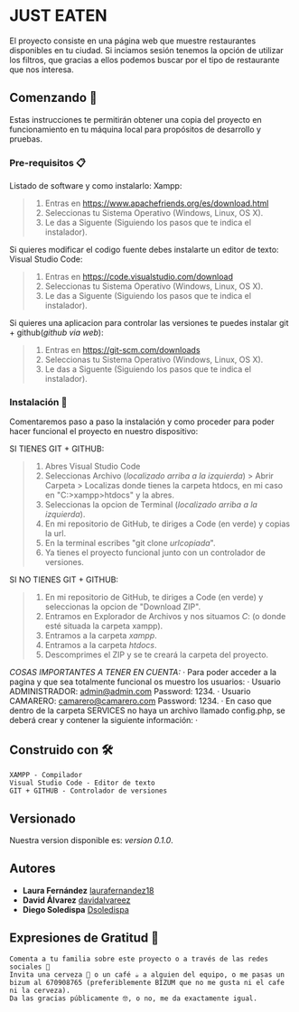 # JUST EATEN

El proyecto consiste en una página web que muestre restaurantes disponibles en tu ciudad. Si inciamos sesión tenemos la opción de utilizar los filtros, que gracias a ellos podemos buscar por el tipo de restaurante que nos interesa.  

## Comenzando 🚀

Estas instrucciones te permitirán obtener una copia del proyecto en funcionamiento en tu máquina local para propósitos de desarrollo y pruebas.

### Pre-requisitos 📋

Listado de software y como instalarlo:
Xampp:
>1. Entras en https://www.apachefriends.org/es/download.html
>2. Seleccionas tu Sistema Operativo (Windows, Linux, OS X).
>3. Le das a Siguente (Siguiendo los pasos que te indica el instalador).

Si quieres modificar el codigo fuente debes instalarte un editor de texto:
Visual Studio Code:
>1. Entras en https://code.visualstudio.com/download
>2. Seleccionas tu Sistema Operativo (Windows, Linux, OS X).
>3. Le das a Siguente (Siguiendo los pasos que te indica el instalador).

Si quieres una aplicacion para controlar las versiones te puedes instalar git + github(_github via web_):
>1. Entras en https://git-scm.com/downloads
>2. Seleccionas tu Sistema Operativo (Windows, Linux, OS X).
>3. Le das a Siguente (Siguiendo los pasos que te indica el instalador).

### Instalación 🔧

Comentaremos paso a paso la instalación y como proceder para poder hacer funcional el proyecto en nuestro dispositivo:

SI TIENES GIT + GITHUB: 
>1. Abres Visual Studio Code
>2. Seleccionas Archivo (_localizado arriba a la izquierda_) > Abrir Carpeta > Localizas donde tienes la carpeta htdocs, en mi caso en "C:>xampp>htdocs" y la abres.
>3. Seleccionas la opcion de Terminal (_localizado arriba a la izquierda_).
>4. En mi repositorio de GitHub, te diriges a Code (en verde) y copias la url.
>5. En la terminal escribes "git clone _urlcopiada_".
>6. Ya tienes el proyecto funcional junto con un controlador de versiones.

SI NO TIENES GIT + GITHUB: 
>1. En mi repositorio de GitHub, te diriges a Code (en verde) y seleccionas la opcion de "Download ZIP".
>2. Entramos en Explorador de Archivos y nos situamos *C*: (o donde esté situada la carpeta xampp).
>2. Entramos a la carpeta *xampp*.
>3. Entramos a la carpeta *htdocs*.
>4. Descomprimes el ZIP y se te creará la carpeta del proyecto.


*COSAS IMPORTANTES A TENER EN CUENTA:*
    · Para poder acceder a la pagina y que sea totalmente funcional os muestro los usuarios:
        · Usuario ADMINISTRADOR: admin@admin.com Password: 1234.
        · Usuario CAMARERO: camarero@camarero.com Password: 1234.
    · En caso que dentro de la carpeta SERVICES no haya un archivo llamado config.php, se deberá crear y contener la siguiente información:
        ·<?php
            define("SERVIDOR", "NOMBRE_SERVIDOR");
            define("USUARIO", "NOMBRE_USUARIO");
            define("CONTRASEÑA", "NOMBRECONTRASEÑA");
            define("BD", "NOMBRE_DATABASE");
        ?>

## Construido con 🛠️

    XAMPP - Compilador 
    Visual Studio Code - Editor de texto
    GIT + GITHUB - Controlador de versiones

## Versionado

Nuestra version disponible es: _version 0.1.0_.

## Autores
* **Laura Fernández** [laurafernandez18](https://github.com/LauraFernandez18)
* **David Álvarez** [davidalvareez](https://github.com/davidalvareez)
* **Diego Soledispa** [Dsoledispa](https://github.com/Dsoledispa)

## Expresiones de Gratitud 🎁

    Comenta a tu familia sobre este proyecto o a través de las redes sociales 📢
    Invita una cerveza 🍺 o un café ☕ a alguien del equipo, o me pasas un bizum al 670908765 (preferiblemente BIZUM que no me gusta ni el cafe ni la cerveza).
    Da las gracias públicamente 🤓, o no, me da exactamente igual.
